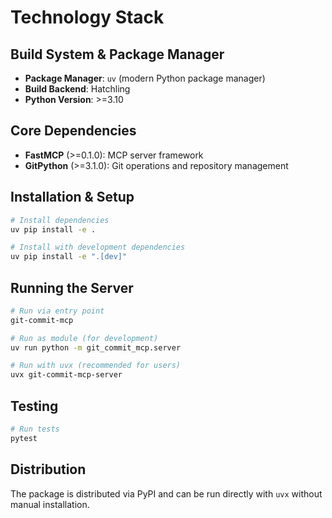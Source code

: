 # Technology Stack

## Build System & Package Manager

- **Package Manager**: `uv` (modern Python package manager)
- **Build Backend**: Hatchling
- **Python Version**: >=3.10

## Core Dependencies

- **FastMCP** (>=0.1.0): MCP server framework
- **GitPython** (>=3.1.0): Git operations and repository management

## Installation & Setup

```bash
# Install dependencies
uv pip install -e .

# Install with development dependencies
uv pip install -e ".[dev]"
```

## Running the Server

```bash
# Run via entry point
git-commit-mcp

# Run as module (for development)
uv run python -m git_commit_mcp.server

# Run with uvx (recommended for users)
uvx git-commit-mcp-server
```

## Testing

```bash
# Run tests
pytest
```

## Distribution

The package is distributed via PyPI and can be run directly with `uvx` without manual installation.
